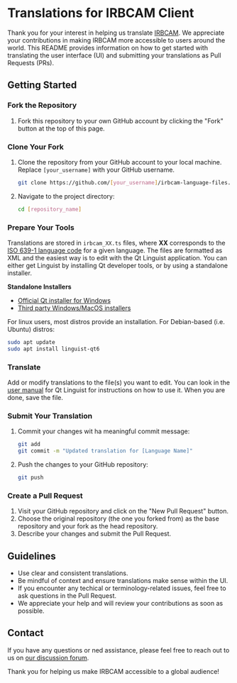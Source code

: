 # Translations for IRBCAM Client
Thank you for your interest in helping us translate [IRBCAM](https://irbcam.com). We appreciate your contributions in making IRBCAM more accessible to users around the world. This README provides information on how to get started with translating the user interface (UI) and submitting your translations as Pull Requests (PRs).

## Getting Started

### Fork the Repository

1. Fork this repository to your own GitHub account by clicking the "Fork" button at the top of this page.

### Clone Your Fork

1. Clone the repository from your GitHub account to your local machine. Replace `[your_username]` with your GitHub username.

   ```bash
   git clone https://github.com/[your_username]/irbcam-language-files.git
   ```

2. Navigate to the project directory:
    ```bash
    cd [repository_name]
    ```

### Prepare Your Tools
Translations are stored in `irbcam_XX.ts` files, where **XX** corresponds to the [ISO 639-1 language code](https://en.wikipedia.org/wiki/List_of_ISO_639-1_codes) for a given language. The files are formatted as XML and the easiest way is to edit with the Qt Linguist application. You can either get Linguist by installing Qt developer tools, or by using a standalone installer.

**Standalone Installers**

- [Official Qt installer for Windows](https://download.qt.io/linguist_releases/)
- [Third party Windows/MacOS installers](https://github.com/lelegard/qtlinguist-installers/releases)

For linux users, most distros provide an installation. For Debian-based (i.e. Ubuntu) distros:
```bash
sudo apt update
sudo apt install linguist-qt6
```


### Translate
Add or modify translations to the file(s) you want to edit. You can look in the [user manual](https://doc.qt.io/qt-6/linguist-translators.html) for Qt Linguist for instructions on how to use it. When you are done, save the file.

### Submit Your Translation
1. Commit your changes wit ha meaningful commit message:
    ```bash
    git add
    git commit -m "Updated translation for [Language Name]"
    ```

2. Push the changes to your GitHub repository:
    ```bash
    git push
    ```

### Create a Pull Request
1. Visit your GitHub repository and click on the "New Pull Request" button.
2. Choose the original repository (the one you forked from) as the base repository and your fork as the head repository.
3. Describe your changes and submit the Pull Request.

## Guidelines
- Use clear and consistent translations.
- Be mindful of context and ensure translations make sense within the UI.
- If you encounter any techical or terminology-related issues, feel free to ask questions in the Pull Request.
- We appreciate your help and will review your contributions as soon as possible.

## Contact
If you have any questions or ned assistance, please feel free to reach out to us on [our discussion forum](https://forum.hokarob.com).

Thank you for helping us make IRBCAM accessible to a global audience!